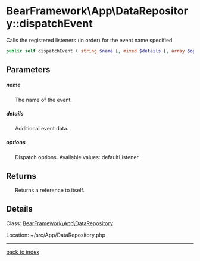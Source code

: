 # BearFramework\App\DataRepository::dispatchEvent

Calls the registered listeners (in order) for the event name specified.

```php
public self dispatchEvent ( string $name [, mixed $details [, array $options = [] ]] )
```

## Parameters

##### name

&nbsp;&nbsp;&nbsp;&nbsp;&nbsp;&nbsp;The name of the event.

##### details

&nbsp;&nbsp;&nbsp;&nbsp;&nbsp;&nbsp;Additional event data.

##### options

&nbsp;&nbsp;&nbsp;&nbsp;&nbsp;&nbsp;Dispatch options. Available values: defaultListener.

## Returns

&nbsp;&nbsp;&nbsp;&nbsp;&nbsp;&nbsp;Returns a reference to itself.

## Details

Class: [BearFramework\App\DataRepository](bearframework.app.datarepository.class.md)

Location: ~/src/App/DataRepository.php

---

[back to index](index.md)

